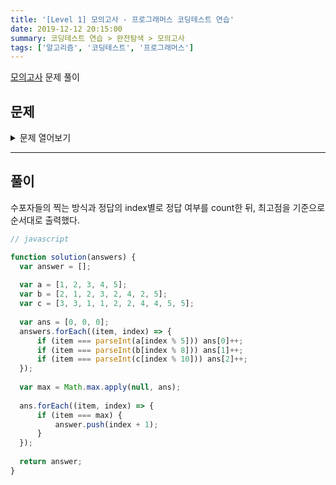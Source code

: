 ```yaml
---
title: '[Level 1] 모의고사 - 프로그래머스 코딩테스트 연습'
date: 2019-12-12 20:15:00
summary: 코딩테스트 연습 > 완전탐색 > 모의고사
tags: ['알고리즘', '코딩테스트', '프로그래머스']
---
```


[모의고사](https://programmers.co.kr/learn/courses/30/lessons/42840) 문제 풀이

## 문제

<details>
  <summary>문제 열어보기</summary>

수포자는 수학을 포기한 사람의 준말입니다. 수포자 삼인방은 모의고사에 수학 문제를 전부 찍으려 합니다. 수포자는 1번 문제부터 마지막 문제까지 다음과 같이 찍습니다.

1번 수포자가 찍는 방식: 1, 2, 3, 4, 5, 1, 2, 3, 4, 5, ...  
2번 수포자가 찍는 방식: 2, 1, 2, 3, 2, 4, 2, 5, 2, 1, 2, 3, 2, 4, 2, 5, ...  
3번 수포자가 찍는 방식: 3, 3, 1, 1, 2, 2, 4, 4, 5, 5, 3, 3, 1, 1, 2, 2, 4, 4, 5, 5, ...

1번 문제부터 마지막 문제까지의 정답이 순서대로 들은 배열 answers가 주어졌을 때, 가장 많은 문제를 맞힌 사람이 누구인지 배열에 담아 return 하도록 solution 함수를 작성해주세요.

### 제한조건

* 시험은 최대 10,000 문제로 구성되어있습니다.
* 문제의 정답은 1, 2, 3, 4, 5중 하나입니다.
* 가장 높은 점수를 받은 사람이 여럿일 경우, return하는 값을 오름차순 정렬해주세요.

### 입출력 예

answers | return
--- | ---
[1,2,3,4,5] | [1]
[1,3,2,4,2] | [1,2,3]

### 입출력 예 설명

#### 입출력 예 #1

* 수포자 1은 모든 문제를 맞혔습니다.
* 수포자 2는 모든 문제를 틀렸습니다.
* 수포자 3은 모든 문제를 틀렸습니다.

따라서 가장 문제를 많이 맞힌 사람은 수포자 1입니다.

#### 입출력 예 #2

* 모든 사람이 2문제씩을 맞췄습니다.

</details>

------

## 풀이

수포자들의 찍는 방식과 정답의 index별로 정답 여부를 count한 뒤, 최고점을 기준으로 순서대로 출력했다.

```javascript
// javascript

function solution(answers) {
  var answer = [];
  
  var a = [1, 2, 3, 4, 5];
  var b = [2, 1, 2, 3, 2, 4, 2, 5];
  var c = [3, 3, 1, 1, 2, 2, 4, 4, 5, 5];
  
  var ans = [0, 0, 0];
  answers.forEach((item, index) => {
      if (item === parseInt(a[index % 5])) ans[0]++;
      if (item === parseInt(b[index % 8])) ans[1]++;
      if (item === parseInt(c[index % 10])) ans[2]++;
  });
  
  var max = Math.max.apply(null, ans);
  
  ans.forEach((item, index) => {
      if (item === max) {
          answer.push(index + 1);
      }
  });
  
  return answer;
}
```
